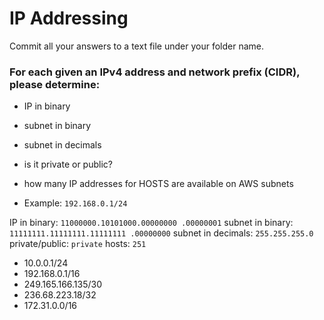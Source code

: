 # IP Addressing

Commit all your answers to a text file under your folder name.


### For each given an IPv4 address and network prefix (CIDR), please determine:

- IP in binary
- subnet in binary
- subnet in decimals
- is it private or public?
- how many IP addresses for HOSTS are available on AWS subnets

- Example: `192.168.0.1/24`

IP in binary: `11000000.10101000.00000000 .00000001`
subnet in binary: `11111111.11111111.11111111 .00000000`
subnet in decimals: `255.255.255.0`
private/public: `private`
hosts: `251`

- 10.0.0.1/24
- 192.168.0.1/16
- 249.165.166.135/30
- 236.68.223.18/32
- 172.31.0.0/16

